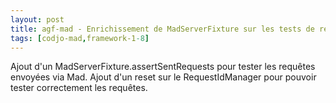 ```yaml
---
layout: post
title: agf-mad - Enrichissement de MadServerFixture sur les tests de requêtes
tags: [codjo-mad,framework-1-8]
---
```

Ajout d'un MadServerFixture.assertSentRequests pour tester les requêtes envoyées via Mad.
Ajout d'un reset sur le RequestIdManager pour pouvoir tester correctement les requêtes.